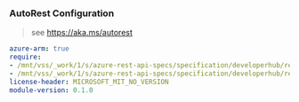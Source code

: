 ### AutoRest Configuration

> see https://aka.ms/autorest

``` yaml
azure-arm: true
require:
- /mnt/vss/_work/1/s/azure-rest-api-specs/specification/developerhub/resource-manager/readme.md
- /mnt/vss/_work/1/s/azure-rest-api-specs/specification/developerhub/resource-manager/readme.go.md
license-header: MICROSOFT_MIT_NO_VERSION
module-version: 0.1.0

```